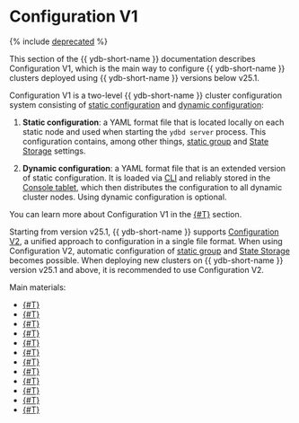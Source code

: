 # Configuration V1

{% include [deprecated](_includes/deprecated.md) %}

This section of the {{ ydb-short-name }} documentation describes Configuration V1, which is the main way to configure {{ ydb-short-name }} clusters deployed using {{ ydb-short-name }} versions below v25.1.

Configuration V1 is a two-level {{ ydb-short-name }} cluster configuration system consisting of [static configuration](../configuration-v1/static-config.md) and [dynamic configuration](../configuration-v1/dynamic-config.md):

1. **Static configuration**: a YAML format file that is located locally on each static node and used when starting the `ydbd server` process. This configuration contains, among other things, [static group](../../../concepts/glossary.md#static-group) and [State Storage](../../../concepts/glossary.md#state-storage) settings.

2. **Dynamic configuration**: a YAML format file that is an extended version of static configuration. It is loaded via [CLI](../../../recipes/ydb-cli/index.md) and reliably stored in the [Console tablet](../../../concepts/glossary.md#console), which then distributes the configuration to all dynamic cluster nodes. Using dynamic configuration is optional.

You can learn more about Configuration V1 in the [{#T}](config-overview.md) section.

Starting from version v25.1, {{ ydb-short-name }} supports [Configuration V2](../configuration-v2/index.md), a unified approach to configuration in a single file format. When using Configuration V2, automatic configuration of [static group](../../../concepts/glossary.md#static-group) and [State Storage](../../../concepts/glossary.md#state-storage) becomes possible. When deploying new clusters on {{ ydb-short-name }} version v25.1 and above, it is recommended to use Configuration V2.

Main materials:

- [{#T}](config-overview.md)
- [{#T}](static-config.md)
- [{#T}](dynamic-config.md)
- [{#T}](dynamic-config-volatile-config.md)
- [{#T}](dynamic-config-selectors.md)
- [{#T}](cms.md)
- [{#T}](change_actorsystem_configs.md)
- [{#T}](cluster-expansion.md)
- [{#T}](state-storage-move.md)
- [{#T}](static-group-move.md)
- [{#T}](replacing-nodes.md)
- [{#T}](node-authorization.md)